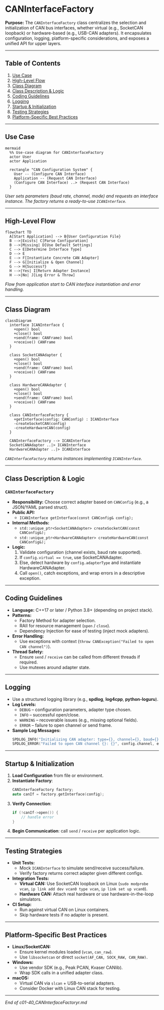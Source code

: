 # CANInterfaceFactory

**Purpose:**
The `CANInterfaceFactory` class centralizes the selection and initialization of CAN bus interfaces, whether virtual (e.g., SocketCAN loopback) or hardware-based (e.g., USB-CAN adapters). It encapsulates configuration, logging, platform-specific considerations, and exposes a unified API for upper layers.

---

## Table of Contents
1. [Use Case](#use-case)
2. [High-Level Flow](#high-level-flow)
3. [Class Diagram](#class-diagram)
4. [Class Description & Logic](#class-description--logic)
5. [Coding Guidelines](#coding-guidelines)
6. [Logging](#logging)
7. [Startup & Initialization](#startup--initialization)
8. [Testing Strategies](#testing-strategies)
9. [Platform-Specific Best Practices](#platform-specific-best-practices)

---

## Use Case

```mermaid
mermaid
  %% Use-case diagram for CANInterfaceFactory
  actor User
  actor Application

  rectangle "CAN Configuration System" {
    User -- (Configure CAN Interface)
    Application -- (Request CAN Interface)
    (Configure CAN Interface) ..> (Request CAN Interface)
  }
```  
*User sets parameters (baud rate, channel, mode) and requests an interface instance. The factory returns a ready-to-use `ICANInterface`.*

---

## High-Level Flow

```mermaid
flowchart TD
  A[Start Application] --> B{User Configuration File}
  B -->|Exists| C[Parse Configuration]
  B -->|Missing| D[Use Default Settings]
  C --> E[Determine Interface Type]
  D --> E
  E --> F[Instantiate Concrete CAN Adapter]
  F --> G[Initialize & Open Channel]
  G --> H{Success?}
  H -->|Yes| I[Return Adapter Instance]
  H -->|No| J[Log Error & Throw]
```  
*Flow from application start to CAN interface instantiation and error handling.*

---

## Class Diagram

```mermaid
classDiagram
  interface ICANInterface {
    +open() bool
    +close() bool
    +send(frame: CANFrame) bool
    +receive() CANFrame
  }

  class SocketCANAdapter {
    +open() bool
    +close() bool
    +send(frame: CANFrame) bool
    +receive() CANFrame
  }

  class HardwareCANAdapter {
    +open() bool
    +close() bool
    +send(frame: CANFrame) bool
    +receive() CANFrame
  }

  class CANInterfaceFactory {
    +getInterface(config: CANConfig) : ICANInterface
    -createSocketCAN(config)
    -createHardwareCAN(config)
  }

  CANInterfaceFactory --> ICANInterface
  SocketCANAdapter ..|> ICANInterface
  HardwareCANAdapter ..|> ICANInterface
```  
*`CANInterfaceFactory` returns instances implementing `ICANInterface`.*

---

## Class Description & Logic

### `CANInterfaceFactory`
- **Responsibility:** Choose correct adapter based on `CANConfig` (e.g., a JSON/YAML parsed struct).
- **Public API:**
  - `ICANInterface getInterface(const CANConfig& config);`
- **Internal Methods:**
  - `std::unique_ptr<SocketCANAdapter> createSocketCAN(const CANConfig&);`
  - `std::unique_ptr<HardwareCANAdapter> createHardwareCAN(const CANConfig&);`
- **Logic:**
  1. Validate configuration (channel exists, baud rate supported).
  2. If `config.virtual == true`, use SocketCANAdapter.
  3. Else, detect hardware by `config.adapterType` and instantiate HardwareCANAdapter.
  4. Call `open()`, catch exceptions, and wrap errors in a descriptive exception.

---

## Coding Guidelines

- **Language:** C++17 or later / Python 3.8+ (depending on project stack).
- **Patterns:**
  - Factory Method for adapter selection.
  - RAII for resource management (`open` / `close`).
  - Dependency Injection for ease of testing (inject mock adapters).
- **Error Handling:**
  - Use exceptions with context (`throw CANException("Failed to open CAN channel")`).
- **Thread Safety:**
  - Ensure `send` / `receive` can be called from different threads if required.
  - Use mutexes around adapter state.

---

## Logging

- Use a structured logging library (e.g., **spdlog**, **log4cpp**, **python-loguru**).
- **Log Levels:**
  - `DEBUG` – configuration parameters, adapter type chosen.
  - `INFO` – successful open/close.
  - `WARNING` – recoverable issues (e.g., missing optional fields).
  - `ERROR` – failure to open channel or send frame.
- **Sample Log Messages:**
  ```cpp
  SPDLOG_INFO("Initializing CAN adapter: type={}, channel={}, baud={}Kbps", config.type, config.channel, config.baud);
  SPDLOG_ERROR("Failed to open CAN channel {}: {}", config.channel, err.what());
  ```

---

## Startup & Initialization

1. **Load Configuration** from file or environment.
2. **Instantiate Factory**:
   ```cpp
   CANInterfaceFactory factory;
   auto canIf = factory.getInterface(config);
   ```
3. **Verify Connection**:
   ```cpp
   if (!canIf->open()) {
       // handle error
   }
   ```
4. **Begin Communication**: call `send` / `receive` per application logic.

---

## Testing Strategies

- **Unit Tests:**
  - Mock `ICANInterface` to simulate send/receive success/failure.
  - Verify factory returns correct adapter given different configs.
- **Integration Tests:**
  - **Virtual CAN:** Use SocketCAN loopback on Linux (`sudo modprobe vcan`, `ip link add dev vcan0 type vcan`, `ip link set up vcan0`).
  - **Hardware CAN:** Attach real hardware or use hardware-in-the-loop simulators.
- **CI Setup:**
  - Run against virtual CAN on Linux containers.
  - Skip hardware tests if no adapter is present.

---

## Platform-Specific Best Practices

- **Linux/SocketCAN:**
  - Ensure kernel modules loaded (`vcan`, `can_raw`).
  - Use `libsocketcan` or direct `socket(AF_CAN, SOCK_RAW, CAN_RAW)`.
- **Windows:**
  - Use vendor SDK (e.g., Peak PCAN, Kvaser CANlib).
  - Wrap SDK calls in a unified adapter class.
- **macOS:**
  - Virtual CAN via `slcan` + USB-to-serial adapters.
  - Consider Docker with Linux CAN stack for testing.

---

*End of c01-40_CANInterfaceFactoryr.md*


